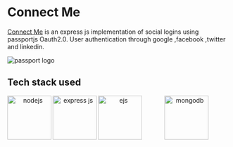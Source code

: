 # Connect Me
[Connect Me](https://connect-me-bywn.onrender.com/api) is an express js implementation of social logins using passportjs Oauth2.0. User authentication through google ,facebook ,twitter and linkedin.

![passport logo](https://camo.githubusercontent.com/6835eb33bb0e58ae663c7b9baeddf2a76cc6cf98862769eddbe22ee45c00a17b/687474703a2f2f63646e2e61757468302e636f6d2f696d672f70617373706f72742d62616e6e65722d6769746875622e706e67)

## Tech stack used
<div align="center">
<img src="https://litslink.com/wp-content/uploads/2020/12/node.js-logo-image.png" alt="nodejs" align="left" width="100px">
<img src="https://w7.pngwing.com/pngs/956/695/png-transparent-mongodb-original-wordmark-logo-icon-thumbnail.png" alt="mongodb" align="" width="100px">
<img src="https://upload.wikimedia.org/wikipedia/commons/6/64/Expressjs.png" alt="express js" align="left" width="100px">
<img src="https://www.svgrepo.com/show/373574/ejs.svg" alt="ejs" align="left" width="100px"> 
</div>


